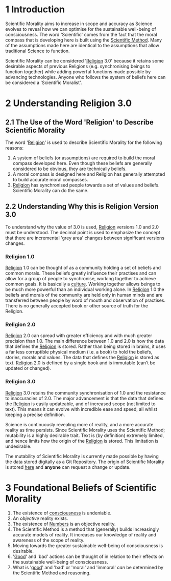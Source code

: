 # 1 Introduction

Scientific Morality aims to increase in scope and accuracy as Science evolves to reveal how we can optimise for the sustainable well-being of consciousness. The word 'Scientific' comes from the fact that the moral compass that is developing here is built using the [Scientific Method](https://en.wikipedia.org/wiki/Scientific_method). Many of the assumptions made here are identical to the assumptions that allow traditional Science to function. 

Scientific Morality can be considered '[Religion](https://en.wikipedia.org/wiki/Religion) 3.0' because it retains some desirable aspects of previous Religions (e.g. synchronising beings to function together) while adding powerful functions made possible by advancing technologies. Anyone who follows the system of beliefs here can be considered a 'Scientific Moralist'.

# 2 Understanding Religion 3.0

## 2.1 The Use of the Word 'Religion' to Describe Scientific Morality
The word '[Religion](https://en.wikipedia.org/wiki/Religion)' is used to describe Scientific Morality for the following reasons:
1) A system of beliefs (or assumptions) are required to build the moral compass developed here. Even though these beliefs are generally considered to be obvious, they are technically beliefs.
2) A moral compass is designed here and Religion has generally attempted to build accurate moral compasses.
3) [Religion](https://en.wikipedia.org/wiki/Religion) has synchronised people towards a set of values and beliefs. Scientific Morality can do the same.

## 2.2 Understanding Why this is Religion Version 3.0
To understand why the value of 3.0 is used, [Religion](https://en.wikipedia.org/wiki/Religion) versions 1.0 and 2.0 must be understood. The decimal point is used to emphasize the concept that there are incremental 'grey area' changes between significant versions changes.

### Religion 1.0
[Religion](https://en.wikipedia.org/wiki/Religion) 1.0 can be thought of as a community holding a set of beliefs and common morals. These beliefs greatly influence their practises and can allow for a group of people to synchronise, working together to achieve common goals. It is basically a [culture](https://en.wikipedia.org/wiki/Culture). Working together allows beings to be much more powerful than an individual working alone. In [Religion](https://en.wikipedia.org/wiki/Religion) 1.0 the beliefs and morals of the community are held only in human minds and are transferred between people by word of mouth and observation of practises. There is no generally accepted book or other source of truth for the Religion.

### Religion 2.0
[Religion](https://en.wikipedia.org/wiki/Religion) 2.0 can spread with greater efficiency and with much greater precision than 1.0. The main difference between 1.0 and 2.0 is how the data that defines the [Religion](https://en.wikipedia.org/wiki/Religion) is stored. Rather than being stored in brains, it uses a far less corruptible physical medium (i.e. a book) to hold the beliefs, stories, morals and values. The data that defines the [Religion](https://en.wikipedia.org/wiki/Religion) is stored as text. [Religion](https://en.wikipedia.org/wiki/Religion) 2.0 is defined by a single book and is immutable (can't be updated or changed).

### Religion 3.0
[Religion](https://en.wikipedia.org/wiki/Religion) 3.0 retains the community synchronisation of 1.0 and the resistance to inaccuracies of 2.0. The major advancement is that the data that defines the [Religion](https://en.wikipedia.org/wiki/Religion) is easily updateable, and of increased scope (not limited to text). This means it can evolve with incredible ease and speed, all whilst keeping a precise definition.

Science is continuously revealing more of reality, and a more accurate reality as time persists. Since Scientific Morality uses the Scientific Method; mutability is a highly desirable trait. Text is (by definition) extremely limited, and hence limits how the origin of the [Religion](https://en.wikipedia.org/wiki/Religion) is stored. This limitation is undesirable.

The mutability of Scientific Morality is currently made possible by having the data stored digitally as a Git Repository. The origin of Scientific Morality is stored [here](https://github.com/Wason1/scientificmorality/blob/master/Scientific-Morality.md) and **anyone** can request a change or update.

# 3 Foundational Beliefs of Scientific Morality
1) The existence of [consciousness](https://en.wikipedia.org/wiki/Consciousness) is undeniable.
2) An *objective* reality exists.
3) The existence of [Numbers](https://en.wikipedia.org/wiki/Number) is an objective reality.
4) The Scientific Method is a method that (generally) builds increasingly accurate models of reality. It increases our knowledge of reality and awareness of the scope of reality.
5) Moving towards the greater sustainable well-being of consciousness is desirable.
6) '[Good](https://en.wikipedia.org/wiki/Good)' and 'bad' actions can be thought of in relation to their effects on the sustainable well-being of consciousness.
7) What is '[good](https://en.wikipedia.org/wiki/Good)' and 'bad' or 'moral' and 'immoral' *can* be determined by the Scientific Method and reasoning.